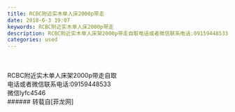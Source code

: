 ```yaml
---
title: RCBC附近实木单人床2000p带走
date: 2018-6-3 19:07
keywords: RCBC附近实木单人床2000p带走
description: RCBC附近实木单人床架2000p带走自取电话或者微信联系电话:09159448533微信lyfc4546
categories: used
---
```

<td class="t_f" id="postmessage_1387916">

<br/>
<br/>
RCBC附近实木单人床架2000p带走自取<br/>
电话或者微信联系电话:09159448533<br/>
微信lyfc4546<br/>
<img alt="" border="0" class="zoom" data-cf-modified-ce29eed7a2d6e5a08b2d9f7d-="" file="http://www.flw.ph/data/appbyme/upload/image/201806/03/ytY0X9FlUYt7.jpg" id="aimg_H3BId" lazyloadthumb="1" onclick="" onmouseover="" src="http://www.flw.ph/data/appbyme/upload/image/201806/03/ytY0X9FlUYt7.jpg"/><br/>
<img alt="" border="0" class="zoom" data-cf-modified-ce29eed7a2d6e5a08b2d9f7d-="" file="http://www.flw.ph/data/appbyme/upload/image/201806/03/uJh6xwXipQ63.jpg" id="aimg_m5dx5" lazyloadthumb="1" onclick="" onmouseover="" src="http://www.flw.ph/data/appbyme/upload/image/201806/03/uJh6xwXipQ63.jpg"/><br/>
<img alt="" border="0" class="zoom" data-cf-modified-ce29eed7a2d6e5a08b2d9f7d-="" file="http://www.flw.ph/data/appbyme/upload/image/201806/03/V36g9PQQ6zJn.jpg" id="aimg_Pd000" lazyloadthumb="1" onclick="" onmouseover="" src="http://www.flw.ph/data/appbyme/upload/image/201806/03/V36g9PQQ6zJn.jpg"/><br/>
</td>
###### 转载自[菲龙网]